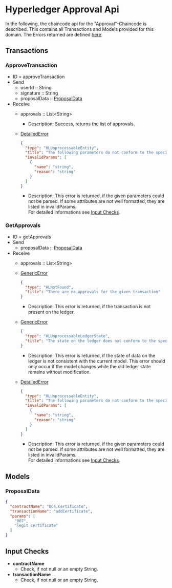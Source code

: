 # Hyperledger Approval Api

In the following, the chaincode api for the "Approval"-Chaincode is described.
This contains all Transactions and Models provided for this domain.
The Errors returned are defined [here](errors.md#Errors).

## Transactions

### ApproveTransaction
- ID = approveTransaction
- Send
    - userId :: String
    - signature :: String
    - proposalData :: [ProposalData](#ProposalData)
- Receive
    - approvals :: List\<String\>
      -  Description: Success, returns the list of approvals.

    - [DetailedError](errors.md#DetailedError) 
      ```json
      {
        "type": "HLUnprocessableEntity",
        "title": "The following parameters do not conform to the specified format",
        "invalidParams": [
          {
            "name": "string",
            "reason": "string"
          }
        ]
      }
      ```
       - Description: This error is returned, if the given parameters could not be parsed. If some attributes are not well formatted, they are listed in invalidParams.  
       For detailed informations see [Input Checks](#Checks).


### GetApprovals
- ID = getApprovals
- Send
    - proposalData :: [ProposalData](#ProposalData)
- Receive
    - approvals :: List\<String\>

    - [GenericError](errors.md#GenericError) 
      ```json
      {
        "type": "HLNotFound",
        "title": "There are no approvals for the given transaction"
      }
      ```
      - Description: This error is returned, if the transaction is not present on the ledger.
    - [GenericError](errors.md#GenericError) 
      ```json
      {
        "type": "HLUnprocessableLedgerState",
        "title": "The state on the ledger does not conform to the specified format"
      }
      ```
      - Description: This error is returned, if the state of data on the ledger is not consistent with the current model. This error should only occur if the model changes while the old ledger state remains without modification.

    - [DetailedError](errors.md#DetailedError) 
      ```json
      {
        "type": "HLUnprocessableEntity",
        "title": "The following parameters do not conform to the specified format",
        "invalidParams": [
          {
            "name": "string",
            "reason": "string"
          }
        ]
      }
      ```
       - Description: This error is returned, if the given parameters could not be parsed. If some attributes are not well formatted, they are listed in invalidParams.  
       For detailed informations see [Input Checks](#Checks).


## <a id="Models" />Models

### <a id="ProposalData" />ProposalData
```json
{
  "contractName": "UC4.Certificate",
  "transactionName": "addCertificate",
  "params": [
    "007",
    "legit certificate"
  ]
}
```

## <a id="Checks" />Input Checks


- **contractName**
  - Check, if not null or an empty String.
- **transactionName**
  - Check, if not null or an empty String.